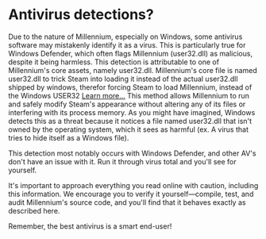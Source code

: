 # Antivirus detections?

Due to the nature of Millennium, especially on Windows, some antivirus software may mistakenly identify it as a virus. This is particularly true for Windows Defender, which often flags Millennium (user32.dll) as malicious, despite it being harmless. This detection is attributable to one of Millennium's core assets, namely user32.dll. Millennium's core file is named user32.dll to trick Steam into loading it instead of the actual user32.dll shipped by windows, therefor forcing Steam to load Millennium, instead of the Windows USER32 [Learn more...](https://en.wikipedia.org/wiki/Microsoft_Windows_library_files) This method allows Millennium to run and safely modify Steam's appearance without altering any of its files or interfering with its process memory. As you might have imagined, Windows detects this as a threat because it notices a file named user32.dll that isn't owned by the operating system, which it sees as harmful (ex. A virus that tries to hide itself as a Windows file).

This detection most notably occurs with Windows Defender, and other AV's don't have an issue with it. Run it through virus total and you'll see for yourself.

It's important to approach everything you read online with caution, including this information. We encourage you to verify it yourself—compile, test, and audit Millennium's source code, and you'll find that it behaves exactly as described here.

Remember, the best antivirus is a smart end-user!
